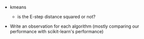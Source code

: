 - kmeans
    - is the E-step distance squared or not?

- Write an observation for each algorithm (mostly comparing our performance with scikit-learn's performance)